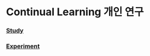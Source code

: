 # Continual Learning 개인 연구

### [Study](https://github.com/Chihiro0623/ContinualLearning/tree/main/Study)

### [Experiment](https://github.com/Chihiro0623/ContinualLearning/tree/main/Experiments)
